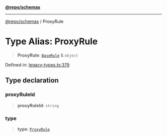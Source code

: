 [**@repo/schemas**](../README.md)

***

[@repo/schemas](../README.md) / ProxyRule

# Type Alias: ProxyRule

> **ProxyRule**: [`BaseRule`](BaseRule.md) & `object`

Defined in: [legacy-types.ts:379](https://github.com/alexqguo/drinking-board-game-v3/blob/c6c8efecde293dcd45795192eba80a63357ff3d6/packages/schemas/src/legacy-types.ts#L379)

## Type declaration

### proxyRuleId

> **proxyRuleId**: `string`

### type

> **type**: [`ProxyRule`](../enumerations/RuleType.md#proxyrule)
